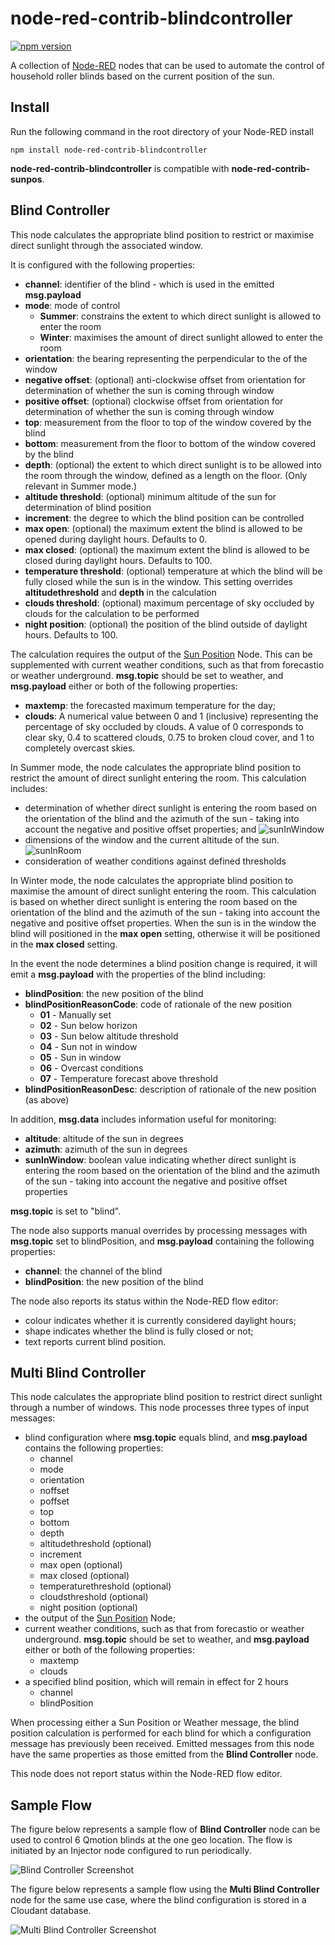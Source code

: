 # node-red-contrib-blindcontroller
[![npm version](https://badge.fury.io/js/node-red-contrib-blindcontroller.svg)](https://badge.fury.io/js/node-red-contrib-blindcontroller)

A collection of <a href="http://nodered.org" target="_new">Node-RED</a> nodes that can be used to automate the control of  household roller blinds based on the current position of the sun.

## Install

Run the following command in the root directory of your Node-RED install

    npm install node-red-contrib-blindcontroller

<b>node-red-contrib-blindcontroller</b> is compatible with <b>node-red-contrib-sunpos</b>.
## Blind Controller

This node calculates the appropriate blind position to restrict or maximise direct sunlight through the associated window.

It is configured with the following properties:
* <b>channel</b>: identifier of the blind - which is used in the emitted <b>msg.payload</b>
* <b>mode</b>: mode of control
    * <b>Summer</b>: constrains the extent to which direct sunlight is allowed to enter the room
    * <b>Winter</b>: maximises the amount of direct sunlight allowed to enter the room
* <b>orientation</b>: the bearing representing the perpendicular to the of the window
* <b>negative offset</b>: (optional) anti-clockwise offset from orientation for determination of whether the sun is coming through window
* <b>positive offset</b>: (optional) clockwise offset from orientation for determination of whether the sun is coming through window
* <b>top</b>: measurement from the floor to top of the window covered by the blind
* <b>bottom</b>: measurement from the floor to bottom of the window covered by the blind
* <b>depth</b>: (optional) the extent to which direct sunlight is to be allowed into the room through the window, defined as a length on the floor.  (Only relevant in Summer mode.)
* <b>altitude threshold</b>: (optional) minimum altitude of the sun for determination of blind position
* <b>increment</b>: the degree to which the blind position can be controlled
* <b>max open</b>: (optional) the maximum extent the blind is allowed to be opened during daylight hours.  Defaults to 0.
* <b>max closed</b>: (optional) the maximum extent the blind is allowed to be closed during daylight hours.  Defaults to 100.
* <b>temperature threshold</b>: (optional) temperature at which the blind will be fully closed while the sun is in the window.  This setting overrides <b>altitudethreshold</b> and <b>depth</b> in the calculation
* <b>clouds threshold</b>: (optional) maximum percentage of sky occluded by clouds for the calculation to be performed
* <b>night position</b>: (optional) the position of the blind outside of daylight hours. Defaults to 100.

The calculation requires the output of the <a href="https://www.npmjs.com/package/node-red-contrib-sunpos" target="_new">Sun Position</a> Node.  This can be supplemented with current weather conditions, such as that from forecastio or weather underground.  <b>msg.topic</b> should be set to weather, and <b>msg.payload</b> either or both of the following properties:
* <b>maxtemp</b>: the forecasted maximum temperature for the day;
* <b>clouds</b>: A numerical value between 0 and 1 (inclusive) representing the percentage of sky occluded by clouds. A value of 0 corresponds to clear sky, 0.4 to scattered clouds, 0.75 to broken cloud cover, and 1 to completely overcast skies.

In Summer mode, the node calculates the appropriate blind position to restrict the amount of direct sunlight entering the room.  This calculation includes:
* determination of whether direct sunlight is entering the room based on the orientation of the blind and the azimuth of the sun - taking into account the negative and positive offset properties; and
![sunInWindow](./docs/sunInWindow.jpg)
* dimensions of the window and the current altitude of the sun.
![sunInRoom](./docs/sunInRoom.jpg)
* consideration of weather conditions against defined thresholds

In Winter mode, the node calculates the appropriate blind position to maximise the amount of direct sunlight entering the room. This calculation is based on whether direct sunlight is entering the room based on the orientation of the blind and the azimuth of the sun - taking into account the negative and positive offset properties.  When the sun is in the window the blind will positioned in the <b>max open</b> setting, otherwise it will be positioned in the <b>max closed</b> setting.

In the event the node determines a blind position change is required, it will emit a <b>msg.payload</b> with the properties of the blind including:
* <b>blindPosition</b>: the new position of the blind
* <b>blindPositionReasonCode</b>: code of rationale of the new position
    * <b>01</b> - Manually set
    * <b>02</b> - Sun below horizon
    * <b>03</b> - Sun below altitude threshold
    * <b>04</b> - Sun not in window
    * <b>05</b> - Sun in window
    * <b>06</b> - Overcast conditions
    * <b>07</b> - Temperature forecast above threshold
* <b>blindPositionReasonDesc</b>: description of rationale of the new position (as above)

In addition, <b>msg.data</b> includes information useful for monitoring:
* <b>altitude</b>: altitude of the sun in degrees
* <b>azimuth</b>: azimuth of the sun in degrees
* <b>sunInWindow</b>: boolean value indicating whether direct sunlight is entering the room based on the orientation of the blind and the azimuth of the sun - taking into account the negative and positive offset properties

<b>msg.topic</b> is set to "blind".

The node also supports manual overrides by processing messages with <b>msg.topic</b> set to blindPosition, and <b>msg.payload</b> containing the following properties:
* <b>channel</b>: the channel of the blind
* <b>blindPosition</b>: the new position of the blind

The node also reports its status within the Node-RED flow editor:
* colour indicates whether it is currently considered daylight hours;
* shape indicates whether the blind is fully closed or not;
* text reports current blind position.

## Multi Blind Controller

This node calculates the appropriate blind position to restrict direct sunlight through a number of windows.  This node processes three types of input messages:
* blind configuration where <b>msg.topic</b> equals blind, and <b>msg.payload</b> contains the following properties:
    * channel
    * mode
    * orientation
    * noffset
    * poffset
    * top
    * bottom
    * depth
    * altitudethreshold (optional)
    * increment
    * max open (optional)
    * max closed (optional)
    * temperaturethreshold (optional)
    * cloudsthreshold (optional)
    * night position (optional)
* the output of the <a href="https://www.npmjs.com/package/node-red-contrib-sunpos" target="_new">Sun Position</a> Node;
* current weather conditions, such as that from forecastio or weather underground.  <b>msg.topic</b> should be set to weather, and <b>msg.payload</b> either or both of the following properties:
    * maxtemp
    * clouds
* a specified blind position, which will remain in effect for 2 hours
    * channel
    * blindPosition

When processing either a Sun Position or Weather message, the blind position calculation is performed for each blind for which a configuration message has previously been received.  Emitted messages from this node have the same properties as those emitted from the <b>Blind Controller</b> node.

This node does not report status within the Node-RED flow editor.

## Sample Flow

The figure below represents a sample flow of <b>Blind Controller</b> node can be used to control 6 Qmotion blinds at the one geo location.  The flow is initiated by an Injector node configured to run periodically.

![Blind Controller Screenshot](./docs/sample-flow.png)

The figure below represents a sample flow using the <b>Multi Blind Controller</b> node for the same use case, where the blind configuration is stored in a Cloudant database.

![Multi Blind Controller Screenshot](./docs/sample-flow2.png)
